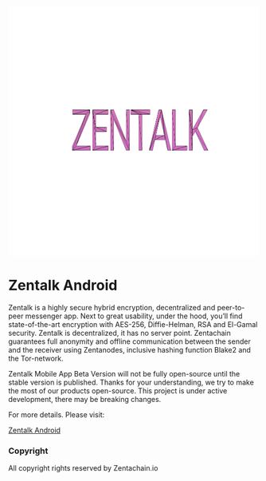 
<div>
  <img src="images/Zentalk-Mobile.png" height="500" width="750"></img>
</div>

# Zentalk Android

Zentalk is a highly secure hybrid encryption, decentralized and peer-to-peer messenger app. Next to great usability, under the hood, you’ll find state-of-the-art encryption with AES-256, Diffie-Helman, RSA and El-Gamal security. Zentalk is decentralized, it has no server point. Zentachain guarantees full anonymity and offline communication between the sender and the receiver using Zentanodes, inclusive hashing function Blake2 and the Tor-network.

Zentalk Mobile App Beta Version will not be fully open-source until the stable version is published. Thanks for your understanding, we try to make the most of our products open-source. This project is under active development, there may be breaking changes.

For more details. Please visit:


[Zentalk Android](https://app.gitbook.com/@zentachain/s/zentachain-documentation/zentalk/introduction-1)

### Copyright

All copyright rights reserved by Zentachain.io

